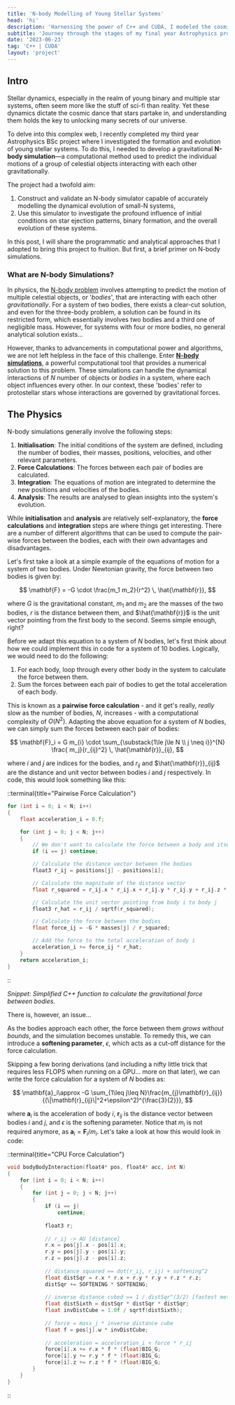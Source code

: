 ```yaml
---
title: 'N-body Modelling of Young Stellar Systems'
head: 'hi'
description: 'Harnessing the power of C++ and CUDA, I modeled the cosmic dance of young stars for my final year Astrophysics project, unveiling the gravitational mysteries of stellar cores through dynamic N-body simulations.'
subtitle: 'Journey through the stages of my final year Astrophysics project.'
date: '2023-06-23'
tag: 'C++ | CUDA'
layout: 'project'
---
```


## Intro

Stellar dynamics, especially in the realm of young binary and multiple star systems, often seem more like the stuff of sci-fi than reality. Yet these dynamics dictate the cosmic dance that stars partake in, and understanding them holds the key to unlocking many secrets of our universe. 

To delve into this complex web, I recently completed my third year Astrophysics BSc project where I investigated the formation and evolution of young stellar systems. To do this, I needed to develop a gravitational **N-body simulation**—a computational method used to predict the individual motions of a group of celestial objects interacting with each other gravitationally.

The project had a twofold aim: 
1. Construct and validate an N-body simulator capable of accurately modelling the dynamical evolution of small-N systems, 
2. Use this simulator to investigate the profound influence of initial conditions on star ejection patterns, binary formation, and the overall evolution of these systems.

In this post, I will share the programmatic and analytical approaches that I adopted to bring this project to fruition. But first, a brief primer on N-body simulations.

### What are N-body Simulations?

In physics, the [N-body problem](https://en.wikipedia.org/wiki/N-body_problem) involves attempting to predict the motion of multiple celestial objects, or '*bodies*', that are interacting with each other *gravitationally*. For a system of two bodies, there exists a clear-cut solution, and even for the three-body problem, a solution can be found in its restricted form, which essentially involves two bodies and a third one of negligible mass. However, for systems with four or more bodies, no general analytical solution exists...

However, thanks to advancements in computational power and algorithms, we are not left helpless in the face of this challenge. Enter [**N-body simulations**](https://en.wikipedia.org/wiki/N-body_simulation), a powerful computational tool that provides a numerical solution to this problem. These simulations can handle the dynamical interactions of *N* number of objects or *bodies* in a system, where each object influences every other. In our context, these 'bodies' refer to protostellar stars whose interactions are governed by gravitational forces. 

## The Physics

N-body simulations generally involve the following steps:

1. **Initialisation**: The initial conditions of the system are defined, including the number of bodies, their masses, positions, velocities, and other relevant parameters.
2. **Force Calculations**: The forces between each pair of bodies are calculated.
3. **Integration**: The equations of motion are integrated to determine the new positions and velocities of the bodies.
4. **Analysis**: The results are analysed to glean insights into the system's evolution.

While **initialisation** and **analysis** are relatively self-explanatory, the **force calculations** and **integration** steps are where things get interesting. There are a number of different algorithms that can be used to compute the pair-wise forces between the bodies, each with their own advantages and disadvantages. 

Let's first take a look at a simple example of the equations of motion for a system of two bodies. Under Newtonian gravity, the force between two bodies is given by:

$$
\mathbf{F} = -G \cdot \frac{m_1 m_2}{r^2} \, \hat{\mathbf{r}},
$$

where $G$ is the gravitational constant, $m_1$ and $m_2$ are the masses of the two bodies, $r$ is the distance between them, and $\hat{\mathbf{r}}$ is the unit vector pointing from the first body to the second. Seems simple enough, right?

Before we adapt this equation to a system of *N* bodies, let's first think about how we could implement this in code for a system of 10 bodies. Logically, we would need to do the following:

1. For each body, loop through every other body in the system to calculate the force between them.
2. Sum the forces between each pair of bodies to get the total acceleration of each body.

This is known as a **pairwise force calculation** - and it get's really, *really* slow as the number of bodies, *N*, increases - with a computational complexity of $O(N^2)$. Adapting the above equation for a system of *N* bodies, we can simply sum the forces between each pair of bodies:

$$
\mathbf{F}_i = G m_{i} \cdot  \sum_{\substack{1\le j\le N \\ j \neq i}}^{N} \frac{ m_j}{r_{ij}^2} \, \hat{\mathbf{r}}_{ij},
$$

where $i$ and $j$ are indices for the bodies, and $r_{ij}$ and $\hat{\mathbf{r}}_{ij}$ are the distance and unit vector between bodies $i$ and $j$ respectively. In code, this would look something like this:

::terminal{title="Pairwise Force Calculation"}
```cpp
for (int i = 0; i < N; i++) 
{
    float acceleration_i = 0.f;

    for (int j = 0; j < N; j++) 
    {
        // We don't want to calculate the force between a body and itself
        if (i == j) continue;

        // Calculate the distance vector between the bodies
        float3 r_ij = positions[j] - positions[i];

        // Calculate the magnitude of the distance vector
        float r_squared = r_ij.x * r_ij.x + r_ij.y * r_ij.y + r_ij.z * r_ij.z;

        // Calculate the unit vector pointing from body i to body j
        float3 r_hat = r_ij / sqrtf(r_squared);

        // Calculate the force between the bodies
        float force_ij = -G * masses[j] / r_squared;

        // Add the force to the total acceleration of body i
        acceleration_i += force_ij * r_hat;
    }
    return acceleration_i;
}
```
::

*Snippet: Simplified C++ function to calculate the gravitational force between bodies.*


There is, however, an issue... 

As the bodies approach each other, the force between them *grows without bounds*, and the simulation becomes unstable. To remedy this, we can introduce a **softening parameter**, $\epsilon$, which acts as a cut-off distance for the force calculation. 

Skipping a few boring derivations (and including a nifty little trick that requires less FLOPS when running on a GPU... more on that later), we can write the force calculation for a system of *N* bodies as:

$$
    \mathbf{a}_i\approx -G \sum_{1\leq j\leq N}\frac{m_{j}\mathbf{r}_{ij}}{(\|\mathbf{r}_{ij}\|^2+\epsilon^2)^{\frac{3}{2}}},
$$

where $\mathbf{a}_i$ is the acceleration of body $i$, $\mathbf{r}_{ij}$ is the distance vector between bodies $i$ and $j$, and $\epsilon$ is the softening parameter. Notice that $m_i$ is not required anymore, as $\mathbf{a}_i=\mathbf{F}_i/m_i$. Let's take a look at how this would look in code:

::terminal{title="CPU Force Calculation"}
```cpp
void bodyBodyInteraction(float4* pos, float4* acc, int N)
{
    for (int i = 0; i < N; i++)
    {
        for (int j = 0; j < N; j++)
        {
            if (i == j)
                continue;
            
            float3 r;
    
            // r_ij -> AU [distance]
            r.x = pos[j].x - pos[i].x;
            r.y = pos[j].y - pos[i].y;
            r.z = pos[j].z - pos[i].z;
    
            // distance squared == dot(r_ij, r_ij) + softening^2
            float distSqr = r.x * r.x + r.y * r.y + r.z * r.z;
            distSqr += SOFTENING * SOFTENING;
    
            // inverse distance cubed == 1 / distSqr^(3/2) [fastest method]
            float distSixth = distSqr * distSqr * distSqr;
            float invDistCube = 1.0f / sqrtf(distSixth);
    
            // force = mass_j * inverse distance cube
            float f = pos[j].w * invDistCube;
    
            // acceleration = acceleration_i + force * r_ij
            force[i].x += r.x * f * (float)BIG_G;
            force[i].y += r.y * f * (float)BIG_G;
            force[i].z += r.z * f * (float)BIG_G;
        }
    }
}
```
::








